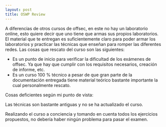 ```yaml
---
layout: post
title: OSWP Review
---
```


A diferencias de otros cursos de offsec, en este no hay un laboratorio online, esto quiere decir que uno tiene que armas sus propios laboratorios. El material que te entregan es suficientemente claro para poder armar los laboratorios y practicar las técnicas que enseñan para romper las diferentes redes. 
Las cosas que rescato del curso son las siguientes:

*	Es un punto de inicio para verificar la dificultad de los exámenes de offsec. Ya que hay que cumplir con los requisitos necesarios, creación de informe, etc. 
*	Es un curso 100 % técnico a pesar de que gran parte de la documentación entregada tiene material teórico bastante importante la cual personalmente rescato.

Cosas deficientes según mi punto de vista:

Las técnicas son bastante antiguas y no se ha actualizado el curso.

Realizando el curso a conciencia y tomando en cuenta todos los ejercicios propuestos, no debería haber ningún problema para pasar el examen. 
